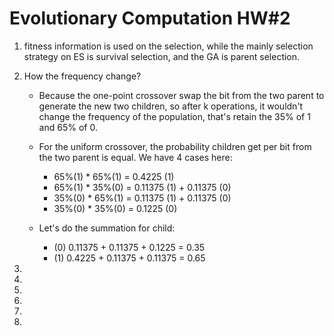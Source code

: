 # Evolutionary Computation HW#2

1. fitness information is used on the selection, while the mainly selection strategy on ES is survival selection, and the GA is parent selection.

2. How the frequency change?
   - Because the one-point crossover swap the bit from the two parent to generate the new two children, so after k operations, it wouldn't change the frequency of the population, that's retain the 35% of 1 and 65% of 0.
   - For the uniform crossover, the probability children get per bit from the two parent is equal. We have 4 cases here:

      - 65%(1) * 65%(1) = 0.4225 (1)
      - 65%(1) * 35%(0) = 0.11375 (1) + 0.11375 (0)
      - 35%(0) * 65%(1) = 0.11375 (1) + 0.11375 (0)
      - 35%(0) * 35%(0) = 0.1225 (0)

   - Let's do the summation for child:
      - (0) 0.11375 + 0.11375 + 0.1225 = 0.35
      - (1) 0.4225 + 0.11375 + 0.11375 = 0.65


3. 

4. 

5. 

6. 

7. 

8. 
